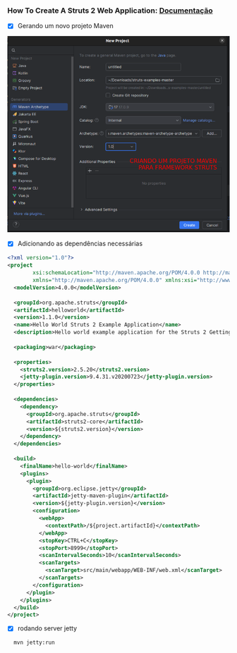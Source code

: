 ### How To Create A Struts 2 Web Application: [Documentação](https://struts.apache.org/getting-started/how-to-create-a-struts2-web-application)

* [x] Gerando um novo projeto Maven 

![STRUTS.png](src/main/webapp/resources/images/STRUTS.png)

* [x] Adicionando as dependências necessárias

```xml
<?xml version="1.0"?>
<project
        xsi:schemaLocation="http://maven.apache.org/POM/4.0.0 http://maven.apache.org/xsd/maven-4.0.0.xsd"
        xmlns="http://maven.apache.org/POM/4.0.0" xmlns:xsi="http://www.w3.org/2001/XMLSchema-instance">
  <modelVersion>4.0.0</modelVersion>

  <groupId>org.apache.struts</groupId>
  <artifactId>helloworld</artifactId>
  <version>1.1.0</version>
  <name>Hello World Struts 2 Example Application</name>
  <description>Hello world example application for the Struts 2 Getting Started tutorials</description>

  <packaging>war</packaging>

  <properties>
    <struts2.version>2.5.20</struts2.version>
    <jetty-plugin.version>9.4.31.v20200723</jetty-plugin.version>
  </properties>

  <dependencies>
    <dependency>
      <groupId>org.apache.struts</groupId>
      <artifactId>struts2-core</artifactId>
      <version>${struts2.version}</version>
    </dependency>
  </dependencies>

  <build>
    <finalName>hello-world</finalName>
    <plugins>
      <plugin>
        <groupId>org.eclipse.jetty</groupId>
        <artifactId>jetty-maven-plugin</artifactId>
        <version>${jetty-plugin.version}</version>
        <configuration>
          <webApp>
            <contextPath>/${project.artifactId}</contextPath>
          </webApp>
          <stopKey>CTRL+C</stopKey>
          <stopPort>8999</stopPort>
          <scanIntervalSeconds>10</scanIntervalSeconds>
          <scanTargets>
            <scanTarget>src/main/webapp/WEB-INF/web.xml</scanTarget>
          </scanTargets>
        </configuration>
      </plugin>
    </plugins>
  </build>
</project>
```

* [x] rodando server jetty

```shell
  mvn jetty:run
```